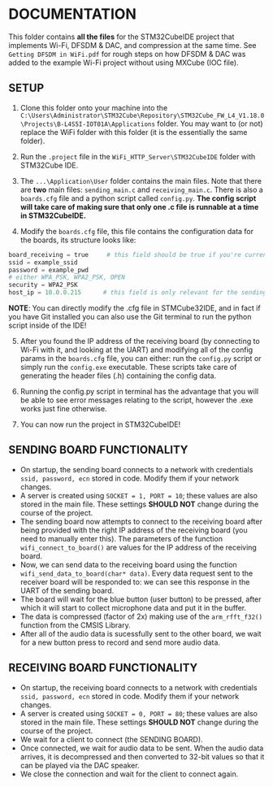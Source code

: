 # DOCUMENTATION

This folder contains **all the files** for the STM32CubeIDE project that implements Wi-Fi, DFSDM & DAC, and compression at the same time. 
See `Getting DFSDM in WiFi.pdf` for rough steps on how DFSDM & DAC was added to the example Wi-Fi project without using MXCube (IOC file).


## SETUP

1. Clone this folder onto your machine into the `C:\Users\Administrator\STM32Cube\Repository\STM32Cube_FW_L4_V1.18.0\Projects\B-L4S5I-IOT01A\Applications` folder. You may want to (or not) replace the WiFi folder with this folder (it is the essentially the same folder).
2. Run the `.project` file in the `WiFi_HTTP_Server\STM32CubeIDE` folder with STM32Cube IDE.
3. The `...\Application\User` folder contains the main files. Note that there are **two** main files: `sending_main.c` and `receiving_main.c`. There is also a `boards.cfg` file and a python script called `config.py`. **The config script will take care of making sure that only one .c file is runnable at a time in STM32CubeIDE.**
   
4. Modify the `boards.cfg` file, this file contains the configuration data for the boards, its structure looks like:

```python
board_receiving = true     # this field should be true if you're currently working with the receiving board, and false otherwise
ssid = example_ssid        
password = example_pwd
# either WPA_PSK, WPA2_PSK, OPEN
security = WPA2_PSK 
host_ip = 10.0.0.215      # this field is only relevant for the sending board, and you might need to connect with the receiving board first to see what is the IP address
```
**NOTE**: You can directly modify the .cfg file in STMCube32IDE, and in fact if you have Git installed you can also use the Git terminal to run the python script inside of the IDE!

5. After you found the IP address of the receiving board (by connecting to Wi-Fi with it, and looking at the UART) and modifying all of the config params in the `boards.cfg` file, you can either: run the `config.py` script or simply run the `config.exe` executable. These scripts take care of generating the header files (.h) containing the config data.

6. Running the config.py script in terminal has the advantage that you will be able to see error messages relating to the script, however the .exe works just fine otherwise.
   
7. You can now run the project in STM32CubeIDE!


## SENDING BOARD FUNCTIONALITY
- On startup, the sending board connects to a network with credentials `ssid, password, ecn` stored in code. Modify them if your network changes.
- A server is created using `SOCKET = 1, PORT = 10`; these values are also stored in the main file. These settings **SHOULD NOT** change during the course of the project.
- The sending board now attempts to connect to the receiving board after being provided with the right IP address of the receiving board (you need to manually enter this). The parameters of the function `wifi_connect_to_board()` are values for the IP address of the receiving board.
- Now, we can send data to the receiving board using the function `wifi_send_data_to_board(char* data)`. Every data request sent to the receiver board will be responded to: we can see this response in the UART of the sending board.
- The board will wait for the blue button (user button) to be pressed, after which it will start to collect microphone data and put it in the buffer.
- The data is compressed (factor of 2x) making use of the `arm_rfft_f32()` function from the CMSIS Library.
- After all of the audio data is sucessfully sent to the other board, we wait for a new button press to record and send more audio data.

  
## RECEIVING BOARD FUNCTIONALITY
- On startup, the receiving board connects to a network with credentials `ssid, password, ecn` stored in code. Modify them if your network changes.
- A server is created using `SOCKET = 0, PORT = 80`; these values are also stored in the main file. These settings **SHOULD NOT** change during the course of the project.
- We wait for a client to connect (the SENDING BOARD).
- Once connected, we wait for audio data to be sent. When the audio data arrives, it is decompressed and then converted to 32-bit values so that it can be played via the DAC speaker.
- We close the connection and wait for the client to connect again.

